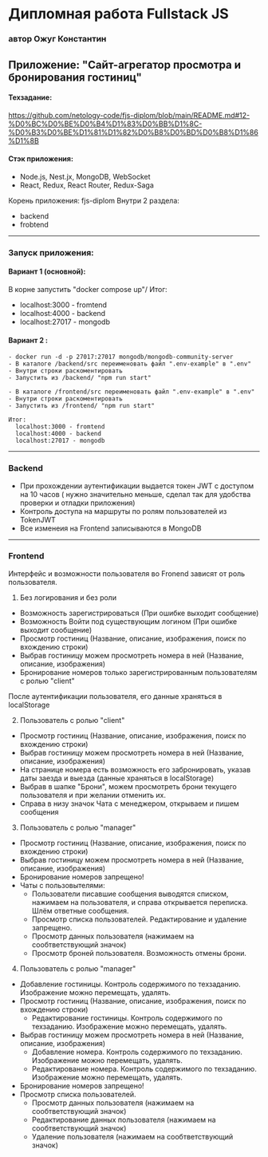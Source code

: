 # Дипломная работа Fullstack JS
### автор Ожуг Константин

## Приложение: "Cайт-агрегатор просмотра и бронирования гостиниц"

#### Техзадание: 
https://github.com/netology-code/fjs-diplom/blob/main/README.md#12-%D0%BC%D0%BE%D0%B4%D1%83%D0%BB%D1%8C-%D0%B3%D0%BE%D1%81%D1%82%D0%B8%D0%BD%D0%B8%D1%86%D1%8B

#### Стэк приложения:
  
  - Node.js, Nest.jx, MongoDB, WebSocket
  - React, Redux, React Router, Redux-Saga

  Корень приложения: fjs-diplom
  Внутри 2 раздела:
  - backend
  - frobtend

-----

### Запуск приложения:
  
  #### Вариант 1 (основной):
  
  В корне запустить "docker compose up"/
  Итог:
  - localhost:3000 - fromtend
  - localhost:4000 - backend
  - localhost:27017 - mongodb

  #### Вариант 2 : 
    - docker run -d -p 27017:27017 mongodb/mongodb-community-server
    - В каталоге /backend/src переименовать файл ".env-example" в ".env"
    - Внутри строки раскоментировать
    - Запустить из /backend/ "npm run start"
    
    - В каталоге /frontend/src переименовать файл ".env-example" в ".env"
    - Внутри строки раскоментировать
    - Запустить из /frontend/ "npm run start" 
    
    Итог:
      localhost:3000 - fromtend
      localhost:4000 - backend
      localhost:27017 - mongodb

-----

### Backend
- При прохождении аутентификации выдается токен JWT с доступом на 10 часов ( нужно значительно меньше, сделал так для удобства проверки и отладки приложения)
- Контроль доступа на маршруты по ролям пользователей из TokenJWT
- Все изменеия на Frontend записываются в MongoDB

-----

### Frontend
Интерфейс и возможности пользователя во Fronend зависят от роль пользователя.

1. Без логирования и без роли
  - Возможность зарегистрироваться (При ошибке выходит сообщение)
  - Возможность Войти под существующим логином  (При ошибке выходит сообщение)
  - Просмотр гостиниц (Название, описание, изображения, поиск по вхождению строки)
  - Выбрав гостиницу можем просмотреть номера в ней  (Название, описание, изображения)
  - Бронирование номеров только зарегистрированным пользователям с ролью "client"

После аутентификации пользователя, его данные храняться в localStorage

2. Пользователь с ролью "client"
  - Просмотр гостиниц (Название, описание, изображения, поиск по вхождению строки)
  - Выбрав гостиницу можем просмотреть номера в ней (Название, описание, изображения)
  - На странице номера есть возможность его забронировать, указав даты заезда и выезда (данные храняться в localStorage) 
  - Выбрав в шапке "Брони", можем просмотреть брони текущего пользователя и при желании отменить их.
  - Справа в низу значок Чата с менеджером, открываем и пишем сообщения

3. Пользователь с ролью "manager"
  - Просмотр гостиниц (Название, описание, изображения, поиск по вхождению строки)
  - Выбрав гостиницу можем просмотреть номера в ней  (Название, описание, изображения)
  - Бронирование номеров запрещено!
  - Чаты с пользовытелями:
    - Пользователи писавшие сообщения выводятся списком, нажимаем на пользователя, и справа открывается переписка. Шлём ответные сообщения.
    - Просмотр списка пользователей. Редактирование и удаление запрещено.
    - Просмотр данных пользователя (нажимаем на сообтветствующий значок)
    - Просмотр броней пользователя. Возможность отмены брони.

4. Пользователь с ролью "manager"
  - Добавление гостиницы. Контроль содержимого по техзаданию. Изображение можно перемещать, удалять.
  - Просмотр гостиниц (Название, описание, изображения, поиск по вхождению строки)
    - Редактирование гостиницы. Контроль содержимого по техзаданию. Изображение можно перемещать, удалять.
  - Выбрав гостиницу можем просмотреть номера в ней  (Название, описание, изображения)
    - Добавление номера. Контроль содержимого по техзаданию. Изображение можно перемещать, удалять.
    - Редактирование номера. Контроль содержимого по техзаданию. Изображение можно перемещать, удалять.
  - Бронирование номеров запрещено!
  - Просмотр списка пользователей.
    - Просмотр данных пользователя (нажимаем на сообтветствующий значок)
    - Редактирование данных пользователя (нажимаем на сообтветствующий значок)
    - Удаление пользователя (нажимаем на сообтветствующий значок)

      



